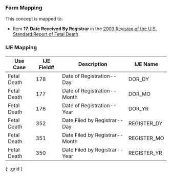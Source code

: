 ### Form Mapping
This concept is mapped to:
 * Item **17. Date Received By Registrar** in the [2003 Revision of the U.S. Standard Report of Fetal Death](https://www.cdc.gov/nchs/data/dvs/FDEATH11-03finalACC.pdf)

### IJE Mapping

| **Use Case** | **IJE Field#** | **Description** | **IJE Name** |
| ------------ | -------------- | --------------- | ------------ |
| Fetal Death | 178 | Date of Registration--Day | DOR_DY |
| Fetal Death | 177 | Date of Registration--Month | DOR_MO |
| Fetal Death | 176 | Date of Registration--Year | DOR_YR |
| Fetal Death | 352 | Date Filed by Registrar--Day | REGISTER_DY |
| Fetal Death | 351 | Date Filed by Registrar--Month | REGISTER_MO |
| Fetal Death | 350 | Date Filed by Registrar--Year | REGISTER_YR |
{: .grid }
